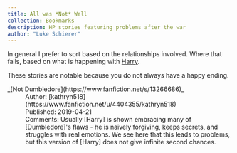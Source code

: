 ```yaml
---
title: All was *Not* Well
collection: Bookmarks
description: HP stories featuring problems after the war
author: "Luke Schierer"
---
```


In general I prefer to sort based on the relationships involved. Where
that fails, based on what is happening with [Harry].

These stories are notable because you do not always have a happy ending.

<dl>
    <dt>_[Not Dumbledore](https://www.fanfiction.net/s/13266686)_</dt>
    <dd>Author: [kathryn518](https://www.fanfiction.net/u/4404355/kathryn518)</dd>
    <dd>Published: 2019-04-21</dd>
    <dd>Comments: Usually [Harry] is shown embracing many of [Dumbledore]'s
        flaws - he is naively forgiving, keeps secrets, and struggles with
        real emotions.  We see here that this leads to problems, but this
        version of [Harry] does not give infinite second chances.</dd>

</dl>

[Harry]: /Harrypedia/people/Potter/Harry_James/
[Dumbledore]: /Harrypedia/people/Dumbledore/Albus_Percival_Wulfric_Brian/
